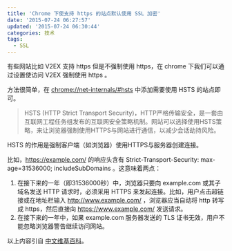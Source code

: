 ```yaml
---
title: 'Chrome 下使支持 https 的站点默认使用 SSL 加密'
date: '2015-07-24 06:27:57'
updated: '2015-07-24 06:30:44'
categories: 技术
tags:
  - SSL
---
```


有些网站比如 V2EX 支持 https 但是不强制使用 https，在 chrome 下我们可以通过设置使访问 V2EX 强制使用 https 。

方法很简单，在 [chrome://net-internals/#hsts](chrome://net-internals/#hsts) 中添加需要使用 HSTS 的站点即可。

> HSTS (HTTP Strict Transport Security)，HTTP严格传输安全，是一套由互联网工程任务组发布的互联网安全策略机制。网站可以选择使用HSTS策略，来让浏览器强制使用HTTPS与网站进行通信，以减少会话劫持风险。

HSTS 的作用是强制客户端（如浏览器）使用HTTPS与服务器创建连接。

比如，https://example.com/ 的响应头含有 <span class="lang:default decode:true  crayon-inline ">Strict-Transport-Security: max-age=31536000; includeSubDomains</span> 。这意味着两点：

1. 在接下来的一年（即31536000秒）中，浏览器只要向 example.com 或其子域名发送 HTTP 请求时，必须采用 HTTPS 来发起连接。比如，用户点击超链接或在地址栏输入 http://www.example.com/ ，浏览器应当自动将 http 转写成 https，然后直接向 https://www.example.com/ 发送请求。
2. 在接下来的一年中，如果 example.com 服务器发送的 TLS 证书无效，用户不能忽略浏览器警告继续访问网站。

以上内容引自 [中文维基百科](https://zh.wikipedia.org/wiki/HTTP%E4%B8%A5%E6%A0%BC%E4%BC%A0%E8%BE%93%E5%AE%89%E5%85%A8)。



